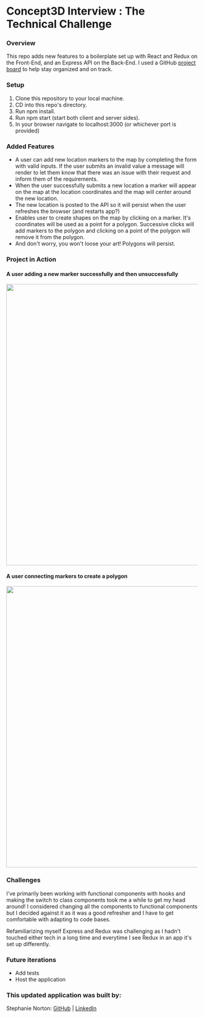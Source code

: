 # Concept3D Interview : The Technical Challenge

### Overview

This repo adds new features to a boilerplate set up with React and Redux on the Front-End, and an Express API on the Back-End. I used a GitHub [project board](https://github.com/NakiNorton/frontendchallenge/projects/1) to help stay organized and on track.

### Setup
1. Clone this repository to your local machine.
2. CD into this repo's directory.
3. Run npm install.
4. Run npm start (start both client and server sides).
5. In your browser navigate to localhost:3000 (or whichever port is provided)


### Added Features
- A user can add new location markers to the map by completing the form with valid inputs. If the user submits an invalid value a message will render to let them know that there was an issue with their request and inform them of the requirements.
- When the user successfully submits a new location a marker will appear on the map at the location coordinates and the map will center around the new location. 
- The new location is posted to the API so it will persist when the user refreshes the browser (and restarts app?)
- Enables user to create shapes on the map by clicking on a marker. It's coordinates will be used as a point for a polygon. Successive clicks will add markers to the polygon and clicking on a point of the polygon will remove it from the polygon.
- And don't worry, you won't loose your art! Polygons will persist.

### Project in Action 

#### A user adding a new marker successfully and then unsuccessfully
<img src ='readme-assets/concept-adding_error.gif' width=740>   


#### A user connecting markers to create a polygon
<img src ='readme-assets/concept-polygon.gif' width=740>   


### Challenges
I've primarily been working with functional components with hooks and making the switch to class components took me a while to get my head around! I considered changing all the components to functional components but I decided against it as it was a good refresher and I have to get comfortable with adapting to code bases.

Refamiliarizing myself Express and Redux was challenging as I hadn't touched either tech in a long time and everytime I see Redux in an app it's set up differently.


### Future iterations
- Add tests
- Host the application


### This updated application was built by:  
Stephanie Norton: [GitHub](https://github.com/NakiNorton) | [LinkedIn](https://www.linkedin.com/in/stephanie-norton-12888453/) <br>






